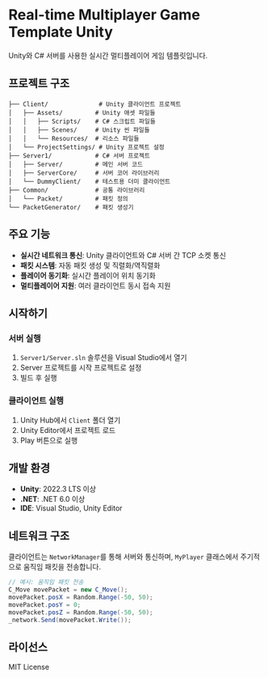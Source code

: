 # Real-time Multiplayer Game Template Unity

Unity와 C# 서버를 사용한 실시간 멀티플레이어 게임 템플릿입니다.

## 프로젝트 구조

```
├── Client/              # Unity 클라이언트 프로젝트
│   ├── Assets/         # Unity 애셋 파일들
│   │   ├── Scripts/    # C# 스크립트 파일들
│   │   ├── Scenes/     # Unity 씬 파일들
│   │   └── Resources/  # 리소스 파일들
│   └── ProjectSettings/ # Unity 프로젝트 설정
├── Server1/            # C# 서버 프로젝트
│   ├── Server/         # 메인 서버 코드
│   ├── ServerCore/     # 서버 코어 라이브러리
│   └── DummyClient/    # 테스트용 더미 클라이언트
├── Common/             # 공통 라이브러리
│   └── Packet/         # 패킷 정의
└── PacketGenerator/    # 패킷 생성기
```

## 주요 기능

- **실시간 네트워크 통신**: Unity 클라이언트와 C# 서버 간 TCP 소켓 통신
- **패킷 시스템**: 자동 패킷 생성 및 직렬화/역직렬화
- **플레이어 동기화**: 실시간 플레이어 위치 동기화
- **멀티플레이어 지원**: 여러 클라이언트 동시 접속 지원

## 시작하기

### 서버 실행
1. `Server1/Server.sln` 솔루션을 Visual Studio에서 열기
2. Server 프로젝트를 시작 프로젝트로 설정
3. 빌드 후 실행

### 클라이언트 실행
1. Unity Hub에서 `Client` 폴더 열기
2. Unity Editor에서 프로젝트 로드
3. Play 버튼으로 실행

## 개발 환경

- **Unity**: 2022.3 LTS 이상
- **.NET**: .NET 6.0 이상
- **IDE**: Visual Studio, Unity Editor

## 네트워크 구조

클라이언트는 `NetworkManager`를 통해 서버와 통신하며, `MyPlayer` 클래스에서 주기적으로 움직임 패킷을 전송합니다.

```csharp
// 예시: 움직임 패킷 전송
C_Move movePacket = new C_Move();
movePacket.posX = Random.Range(-50, 50);
movePacket.posY = 0;
movePacket.posZ = Random.Range(-50, 50);
_network.Send(movePacket.Write());
```

## 라이선스

MIT License
